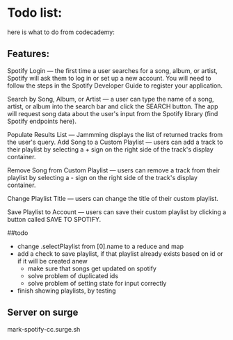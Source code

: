 # Todo list: 

here is what to do from codecademy: 

## Features:

Spotify Login — the first time a user searches for a song, album, or artist, Spotify will ask them to log in or set up a new account. You will need to follow the steps in the Spotify Developer Guide to register your application.

Search by Song, Album, or Artist — a user can type the name of a song, artist, or album into the search bar and click the SEARCH button. The app will request song data about the user's input from the Spotify library (find Spotify endpoints here).

Populate Results List — Jammming displays the list of returned tracks from the user's query.
Add Song to a Custom Playlist — users can add a track to their playlist by selecting a + sign on the right side of the track's display container.

Remove Song from Custom Playlist — users can remove a track from their playlist by selecting a - sign on the right side of the track's display container.

Change Playlist Title — users can change the title of their custom playlist.

Save Playlist to Account — users can save their custom playlist by clicking a button called SAVE TO SPOTIFY.

##todo




- change .selectPlaylist from [0].name to a reduce and map
- add a check to save playlist, if that playlist already exists based on id or if it will be created anew
    - make sure that songs get updated on spotify
    - solve problem of duplicated ids
    - solve problem of setting state for input correctly
- finish showing playlists, by testing




## Server on surge
mark-spotify-cc.surge.sh

    

